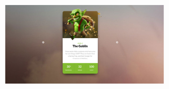 ![Alt text](preview.png)

<!-- Reference -->
[Top 12 Stunning Cards design and effects | Html Css Javascript Effects & Animations]:https://www.youtube.com/watch?v=ela-oNuFlzM
